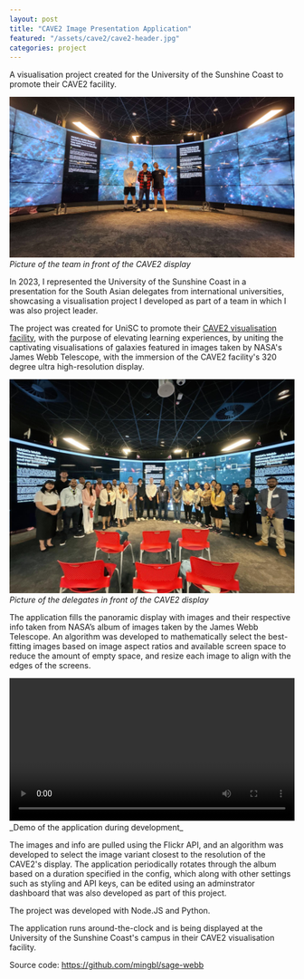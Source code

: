 ```yaml
---
layout: post
title: "CAVE2 Image Presentation Application"
featured: "/assets/cave2/cave2-header.jpg"
categories: project
---
```


A visualisation project created for the University of the Sunshine Coast to promote their CAVE2 facility.

![Picture of the team in front of the CAVE2 display](/assets/cave2/cave2-header.jpg)
_Picture of the team in front of the CAVE2 display_

In 2023, I represented the University of the Sunshine Coast in a presentation for the South Asian delegates from international universities, showcasing a visualisation project I developed as part of a team in which I was also project leader.

The project was created for UniSC to promote their [CAVE2 visualisation facility](https://www.usc.edu.au/study/life-at-unisc/facilities/visualisation-and-simulation/cave2-and-the-community), with the purpose of elevating learning experiences, by uniting the captivating visualisations of galaxies featured in images taken by NASA's James Webb Telescope, with the immersion of the CAVE2 facility's 320 degree ultra high-resolution display.

![Picture of the delegates in front of the CAVE2 display](/assets/cave2/cave2-group.jpg)
_Picture of the delegates in front of the CAVE2 display_

The application fills the panoramic display with images and their respective info taken from NASA’s album of images taken by the James Webb Telescope. An algorithm was developed to mathematically select the best-fitting images based on image aspect ratios and available screen space to reduce the amount of empty space, and resize each image to align with the edges of the screens.

<video width="100%" height="auto" controls>
  <source src="/assets/cave2/cave2-demo.webm" type="video/webm">
  Your browser does not support the video tag.
</video>
_Demo of the application during development_

The images and info are pulled using the Flickr API, and an algorithm was developed to select the image variant closest to the resolution of the CAVE2's display. The application periodically rotates through the album based on a duration specified in the config, which along with other settings such as styling and API keys, can be edited using an adminstrator dashboard that was also developed as part of this project.

The project was developed with Node.JS and Python.

The application runs around-the-clock and is being displayed at the University of the Sunshine Coast's campus in their CAVE2 visualisation facility.

Source code: <https://github.com/mingbl/sage-webb>
